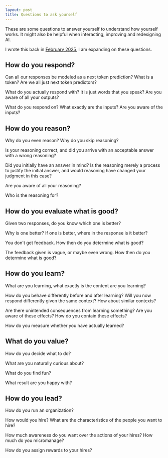 ```yaml
---
layout: post
title: Questions to ask yourself
---
```


These are some questions to answer yourself to understand how yourself works. It might also be helpful when interacting, improving and redesigning AI.

I wrote this back in [February 2025](http://blog.huikang.dev/2025/01/27/ai-for-high-school-students.html), I am expanding on these questions.


## How do you respond?

Can all our responses be modeled as a next token prediction? What is a token? Are we all just next token predictors?

What do you actually respond with? It is just words that you speak? Are you aware of all your outputs?

What do you respond on? What exactly are the inputs? Are you aware of the inputs?


## How do you reason?

Why do you even reason? Why do you skip reasoning?

Is your reasoning correct, and did you arrive with an acceptable answer with a wrong reasoning?

Did you initially have an answer in mind? Is the reasoning merely a process to justify the initial answer, and would reasoning have changed your judgment in this case?

Are you aware of all your reasoning?

Who is the reasoning for?


## How do you evaluate what is good?

Given two responses, do you know which one is better?

Why is one better? If one is better, where in the response is it better?

You don't get feedback. How then do you determine what is good?

The feedback given is vague, or maybe even wrong. How then do you determine what is good?



## How do you learn?

What are you learning, what exactly is the content are you learning?

How do you behave differently before and after learning? Will you now respond differently given the same context? How about similar contexts?

Are there unintended consequences from learning something? Are you aware of these effects? How do you contain these effects?

How do you measure whether you have actually learned?



## What do you value?

How do you decide what to do?

What are you naturally curious about?

What do you find fun?

What result are you happy with?



## How do you lead?

How do you run an organization?

How would you hire? What are the characteristics of the people you want to hire?

How much awareness do you want over the actions of your hires? How much do you micromanage?

How do you assign rewards to your hires?
